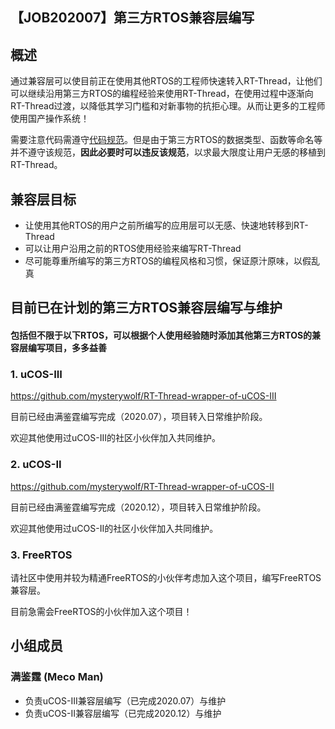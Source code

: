 ## 【JOB202007】第三方RTOS兼容层编写
## 概述

通过兼容层可以使目前正在使用其他RTOS的工程师快速转入RT-Thread，让他们可以继续沿用第三方RTOS的编程经验来使用RT-Thread，在使用过程中逐渐向RT-Thread过渡，以降低其学习门槛和对新事物的抗拒心理。从而让更多的工程师使用国产操作系统！



需要注意代码需遵守[代码规范](https://github.com/RT-Thread/rt-thread/blob/master/documentation/coding_style_cn.md)。但是由于第三方RTOS的数据类型、函数等命名等并不遵守该规范，**因此必要时可以违反该规范**，以求最大限度让用户无感的移植到RT-Thread。



## 兼容层目标

- 让使用其他RTOS的用户之前所编写的应用层可以无感、快速地转移到RT-Thread
- 可以让用户沿用之前的RTOS使用经验来编写RT-Thread
- 尽可能尊重所编写的第三方RTOS的编程风格和习惯，保证原汁原味，以假乱真



## 目前已在计划的第三方RTOS兼容层编写与维护

#### 包括但不限于以下RTOS，可以根据个人使用经验随时添加其他第三方RTOS的兼容层编写项目，多多益善

### 1. uCOS-III

https://github.com/mysterywolf/RT-Thread-wrapper-of-uCOS-III

目前已经由满鉴霆编写完成（2020.07），项目转入日常维护阶段。

欢迎其他使用过uCOS-III的社区小伙伴加入共同维护。



### 2. uCOS-II

https://github.com/mysterywolf/RT-Thread-wrapper-of-uCOS-II

目前已经由满鉴霆编写完成（2020.12），项目转入日常维护阶段。

欢迎其他使用过uCOS-II的社区小伙伴加入共同维护。



### 3. FreeRTOS

请社区中使用并较为精通FreeRTOS的小伙伴考虑加入这个项目，编写FreeRTOS兼容层。

目前急需会FreeRTOS的小伙伴加入这个项目！



## 小组成员

### 满鉴霆 (Meco Man)

* 负责uCOS-III兼容层编写（已完成2020.07）与维护 
* 负责uCOS-II兼容层编写（已完成2020.12）与维护 



